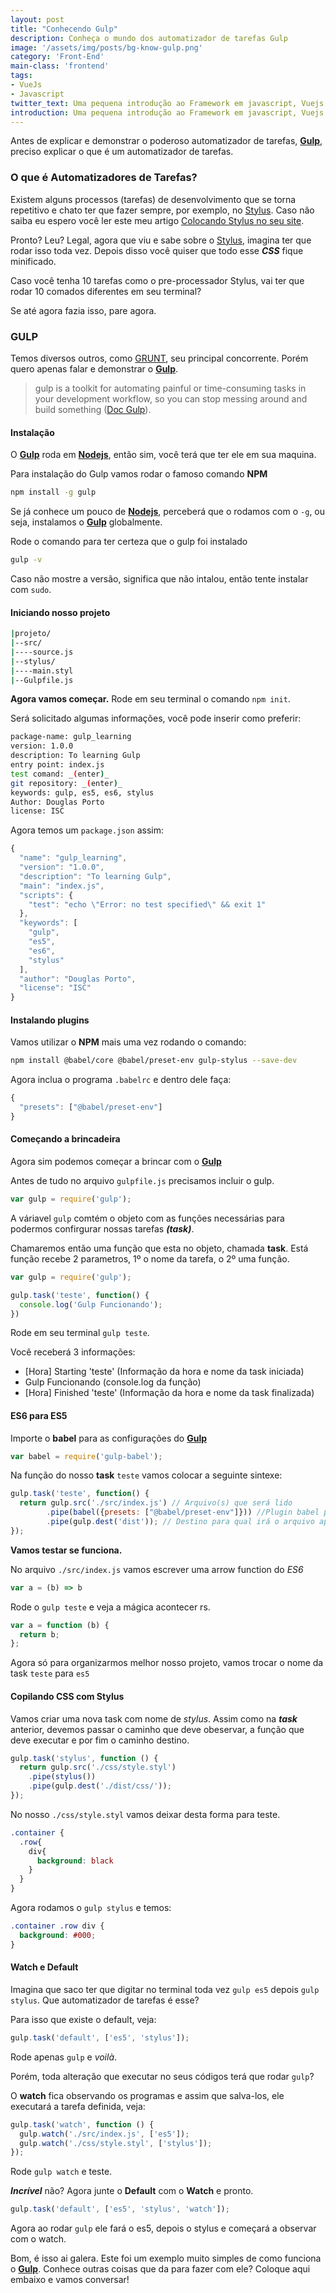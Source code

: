 ```yaml
---
layout: post
title: "Conhecendo Gulp"
description: Conheça o mundo dos automatizador de tarefas Gulp
image: '/assets/img/posts/bg-know-gulp.png'
category: 'Front-End'
main-class: 'frontend'
tags:
- VueJs
- Javascript
twitter_text: Uma pequena introdução ao Framework em javascript, Vuejs.
introduction: Uma pequena introdução ao Framework em javascript, Vuejs.
---
```




Antes de explicar e demonstrar o poderoso automatizador de tarefas, **[Gulp](https://gulpjs.com/)**, preciso explicar o que é um automatizador de tarefas.

### O que é Automatizadores de Tarefas?

Existem alguns processos (tarefas) de desenvolvimento que se torna repetitivo e chato ter que fazer sempre, por exemplo, no [Stylus](http://stylus-lang.com/).
Caso não saiba eu espero você ler este meu artigo [Colocando Stylus no seu site](http://douglasporto.com.br/colocando-stylus-no-seu-site/).

Pronto? Leu? Legal, agora que viu e sabe sobre o [Stylus](http://stylus-lang.com/), imagina ter que rodar isso toda vez. Depois disso você quiser que todo esse **_CSS_** fique minificado.

Caso você tenha 10 tarefas como o pre-processador Stylus, vai ter que rodar 10 comados diferentes em seu terminal?

Se até agora fazia isso, pare agora.

### GULP

Temos diversos outros, como [GRUNT](https://gruntjs.com/), seu principal concorrente. Porém quero apenas falar e demonstrar o **[Gulp](https://gulpjs.com/)**.

> gulp is a toolkit for automating painful or time-consuming tasks in your development workflow, so you can stop messing around and build something ([Doc Gulp](https://gulpjs.com/)).

#### Instalação

O **[Gulp](https://gulpjs.com/)** roda em **[Nodejs](https://nodejs.org/en/)**, então sim, você terá que ter ele em sua maquina.

Para instalação do Gulp vamos rodar o famoso comando **NPM**

```bash
npm install -g gulp
```
Se já conhece um pouco de **[Nodejs](https://nodejs.org/en/)**, perceberá que o rodamos com o `-g`, ou seja, instalamos o **[Gulp](https://gulpjs.com/)** globalmente.

Rode o comando para ter certeza que o gulp foi instalado

```bash
gulp -v
```
Caso não mostre a versão, significa que não intalou, então tente instalar com `sudo`.

#### Iniciando nosso projeto
```bash
|projeto/
|--src/
|----source.js
|--stylus/
|----main.styl
|--Gulpfile.js
```
**Agora vamos começar.** Rode em seu terminal o comando `npm init`.

Será solicitado algumas informações, você pode inserir como preferir:

```bash
package-name: gulp_learning
version: 1.0.0
description: To learning Gulp
entry point: index.js
test comand: _(enter)_
git repository: _(enter)_ 
keywords: gulp, es5, es6, stylus
Author: Douglas Porto
license: ISC
```
Agora temos um `package.json` assim: 

```javascript
{
  "name": "gulp_learning",
  "version": "1.0.0",
  "description": "To learning Gulp",
  "main": "index.js",
  "scripts": {
    "test": "echo \"Error: no test specified\" && exit 1"
  },
  "keywords": [
    "gulp",
    "es5",
    "es6",
    "stylus"
  ],
  "author": "Douglas Porto",
  "license": "ISC"
}
```

#### Instalando plugins

Vamos utilizar o **NPM** mais uma vez rodando o comando:

```bash
npm install @babel/core @babel/preset-env gulp-stylus --save-dev
```
Agora inclua o programa `.babelrc` e dentro dele faça:

```js
{
  "presets": ["@babel/preset-env"]
}
```

#### Começando a brincadeira

Agora sim podemos começar a brincar com o **[Gulp](https://gulpjs.com/)** 

Antes de tudo no arquivo `gulpfile.js` precisamos incluir o gulp.

```javascript
var gulp = require('gulp');
```

A váriavel `gulp` comtém o objeto com as funções necessárias para podermos confirgurar nossas tarefas _**(task)**_. 

Chamaremos então uma função que esta no objeto, chamada **task**.
Está função recebe 2 parametros, 1º o nome da tarefa, o 2º uma função.

```javascript
var gulp = require('gulp');

gulp.task('teste', function() {
  console.log('Gulp Funcionando');
})
```

Rode em seu terminal `gulp teste`.

Você receberá 3 informações:
  - [Hora] Starting 'teste' (Informação da hora e nome da task iniciada)
  - Gulp Funcionando (console.log da função)
  - [Hora] Finished 'teste' (Informação da hora e nome da task finalizada)

#### ES6 para ES5

Importe o **babel** para as configurações do **[Gulp](https://gulpjs.com/)** 

```javascript
var babel = require('gulp-babel');
```

Na função do nosso **task** `teste` vamos colocar a seguinte sintexe:

```javascript
gulp.task('teste', function() {
  return gulp.src('./src/index.js') // Arquivo(s) que será lido
        .pipe(babel({presets: ["@babel/preset-env"]})) //Plugin babel para a compilação do ES6
        .pipe(gulp.dest('dist')); // Destino para qual irá o arquivo após compilado
});
```
**Vamos testar se funciona.**

No arquivo `./src/index.js` vamos escrever uma arrow function do _ES6_

```javascript
var a = (b) => b
```
Rode o `gulp teste` e veja a mágica acontecer rs.

```javascript
var a = function (b) {
  return b;
};
```

Agora só para organizarmos melhor nosso projeto, vamos trocar o nome da task `teste` para `es5`

#### Copilando CSS com Stylus

Vamos criar uma nova task com nome de _stylus_.
Assim como na _**task**_ anterior, devemos passar o caminho que deve obeservar, a função que deve executar e por fim o caminho destino.

```javascript
gulp.task('stylus', function () {
  return gulp.src('./css/style.styl')
    .pipe(stylus())
    .pipe(gulp.dest('./dist/css/'));
});
```
No nosso `./css/style.styl` vamos deixar desta forma para teste.

```css
.container {
  .row{
    div{
      background: black
    }
  }
}
```
Agora rodamos o `gulp stylus` e temos:

```css
.container .row div {
  background: #000;
}
```

#### Watch e Default

Imagina que saco ter que digitar no terminal toda vez `gulp es5` depois `gulp stylus`. Que automatizador de tarefas é esse?

Para isso que existe o default, veja:

```javascript
gulp.task('default', ['es5', 'stylus']);
```
Rode apenas `gulp` e _voilà_.

Porém, toda alteração que executar no seus códigos terá que rodar `gulp`?

O **watch** fica observando os programas e assim que salva-los, ele executará a tarefa definida, veja:

```javascript
gulp.task('watch', function () {
  gulp.watch('./src/index.js', ['es5']);
  gulp.watch('./css/style.styl', ['stylus']);
});
```
Rode `gulp watch` e teste.

**_Incrível_** não? Agora junte o **Default** com o **Watch** e pronto.

```javascript
gulp.task('default', ['es5', 'stylus', 'watch']);
```
Agora ao rodar `gulp` ele fará o es5, depois o stylus e começará a observar com o watch.

Bom, é isso ai galera. Este foi um exemplo muito simples de como funciona o **[Gulp](https://gulpjs.com/)**. Conhece outras coisas que da para fazer com ele? Coloque aqui embaixo e vamos conversar!


